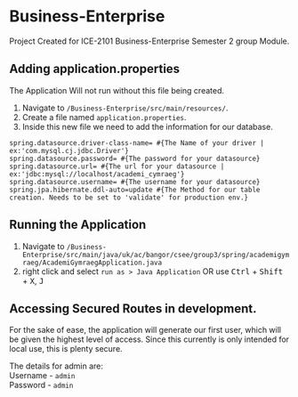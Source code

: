 # Business-Enterprise
Project Created for ICE-2101 Business-Enterprise Semester 2 group Module.



## Adding application.properties
The Application Will not run without this file being created.

1. Navigate to `/Business-Enterprise/src/main/resources/`.
2. Create a file named `application.properties`.
3. Inside this new file we need to add the information for our database.

``` properties
spring.datasource.driver-class-name= #{The Name of your driver | ex:'com.mysql.cj.jdbc.Driver'}
spring.datasource.password= #{The password for your datasource}
spring.datasource.url= #{The url for your datasource | ex:'jdbc:mysql://localhost/academi_cymraeg'}
spring.datasource.username= #{The username for your datasource}
spring.jpa.hibernate.ddl-auto=update #{The Method for our table creation. Needs to be set to 'validate' for production env.}
```

## Running the Application

1. Navigate to `/Business-Enterprise/src/main/java/uk/ac/bangor/csee/group3/spring/academigymraeg/AcademiGymraegApplication.java`
2. right click and select `run as > Java Application` OR use <kbd>Ctrl</kbd> + <kbd>Shift</kbd> + <kbd>X</kbd>, <kbd>J</kbd>


## Accessing Secured Routes in development.

For the sake of ease, the application will generate our first user, which will be given the highest level of access. Since this currently is only intended for local use, this is plenty secure.

The details for admin are:<br>
Username - `admin` <br>
Password - `admin`



